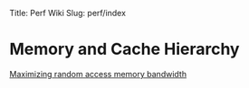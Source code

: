Title: Perf Wiki
Slug: perf/index

# Memory and Cache Hierarchy 

[Maximizing random access memory bandwidth]({filename}/pdfs/BAP15.pdf)
